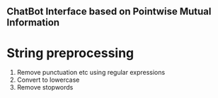 ## ChatBot Interface based on Pointwise Mutual Information

# String preprocessing

1. Remove punctuation etc using regular expressions
2. Convert to lowercase
3. Remove stopwords


